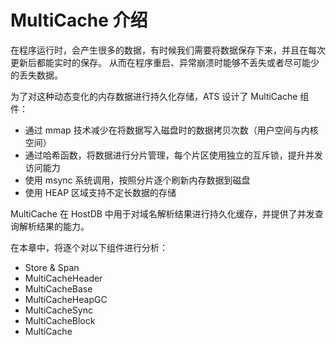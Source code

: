 # MultiCache 介绍

在程序运行时，会产生很多的数据，有时候我们需要将数据保存下来，并且在每次更新后都能实时的保存。
从而在程序重启、异常崩溃时能够不丢失或者尽可能少的丢失数据。

为了对这种动态变化的内存数据进行持久化存储，ATS 设计了 MultiCache 组件：

- 通过 mmap 技术减少在将数据写入磁盘时的数据拷贝次数（用户空间与内核空间）
- 通过哈希函数，将数据进行分片管理，每个片区使用独立的互斥锁，提升并发访问能力
- 使用 msync 系统调用，按照分片逐个刷新内存数据到磁盘
- 使用 HEAP 区域支持不定长数据的存储

MultiCache 在 HostDB 中用于对域名解析结果进行持久化缓存，并提供了并发查询解析结果的能力。

在本章中，将逐个对以下组件进行分析：

- Store & Span
- MultiCacheHeader
- MultiCacheBase
- MultiCacheHeapGC
- MultiCacheSync
- MultiCacheBlock
- MultiCache

